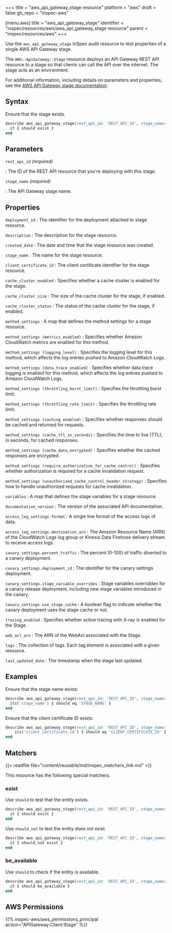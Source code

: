 +++
title = "aws_api_gateway_stage resource"
platform = "aws"
draft = false
gh_repo = "inspec-aws"

[menu.aws]
title = "aws_api_gateway_stage"
identifier = "inspec/resources/aws/aws_api_gateway_stage resource"
parent = "inspec/resources/aws"
+++

Use the `aws_api_gateway_stage` InSpec audit resource to test properties of a single AWS API Gateway stage.

The `AWS::ApiGateway::Stage` resource deploys an API Gateway REST API resource to a stage so that clients can call the API over the internet. The stage acts as an environment.

For additional information, including details on parameters and properties, see the [AWS API Gateway stage documentation](https://docs.aws.amazon.com/AWSCloudFormation/latest/UserGuide/aws-resource-apigateway-stage.html).

## Syntax

Ensure that the stage exists.

```ruby
describe aws_api_gateway_stage(rest_api_id: 'REST_API_ID', stage_name: 'STAGE_NAME') do
  it { should exist }
end
```

## Parameters

`rest_api_id` _(required)_

: The ID of the REST API resource that you're deploying with this stage.

`stage_name` _(required)_

: The API Gateway stage name.

## Properties

`deployment_id`
: The identifier for the deployment attached to stage resource.

`description`
: The description for the stage resource.

`created_date`
: The date and time that the stage resource was created.

`stage_name`
: The name for the stage resource.

`client_certificate_id`
: The client certificate identifier for the stage resource.

`cache_cluster_enabled`
: Specifies whether a cache cluster is enabled for the stage.

`cache_cluster_size`
: The size of the cache cluster for the stage, if enabled.

`cache_cluster_status`
: The status of the cache cluster for the stage, if enabled.

`method_settings`
: A map that defines the method settings for a stage resource.

`method_settings (metrics_enabled)`
: Specifies whether Amazon CloudWatch metrics are enabled for this method.

`method_settings (logging_level)`
: Specifies the logging level for this method, which affects the log entries pushed to Amazon CloudWatch Logs.

`method_settings (data_trace_enabled)`
: Specifies whether data trace logging is enabled for this method, which affects the log entries pushed to Amazon CloudWatch Logs.

`method_settings (throttling_burst_limit)`
: Specifies the throttling burst limit.

`method_settings (throttling_rate_limit)`
: Specifies the throttling rate limit.

`method_settings (caching_enabled)`
: Specifies whether responses should be cached and returned for requests.

`method_settings (cache_ttl_in_seconds)`
: Specifies the time to live (TTL), in seconds, for cached responses.

`method_settings (cache_data_encrypted)`
: Specifies whether the cached responses are encrypted.

`method_settings (require_authorization_for_cache_control)`
: Specifies whether authorization is required for a cache invalidation request.

`method_settings (unauthorized_cache_control_header_strategy)`
: Specifies how to handle unauthorized requests for cache invalidation.

`variables`
: A map that defines the stage variables for a stage resource.

`documentation_version`
: The version of the associated API documentation.

`access_log_settings.format`
: A single line format of the access logs of data.

`access_log_settings.destination_arn`
: The Amazon Resource Name (ARN) of the CloudWatch Logs log group or Kinesis Data Firehose delivery stream to receive access logs.

`canary_settings.percent_traffic`
: The percent (0-100) of traffic diverted to a canary deployment.

`canary_settings.deployment_id`
: The identifier for the canary settings deployment.

`canary_settings.stage_variable_overrides`
: Stage variables overridden for a canary release deployment, including new stage variables introduced in the canary.

`canary_settings.use_stage_cache`
: A boolean flag to indicate whether the canary deployment uses the stage cache or not.

`tracing_enabled`
: Specifies whether active tracing with X-ray is enabled for the Stage.

`web_acl_arn`
: The ARN of the WebAcl associated with the Stage.

`tags`
: The collection of tags. Each tag element is associated with a given resource.

`last_updated_date`
: The timestamp when the stage last updated.

## Examples

Ensure that the stage name exists:

```ruby
describe aws_api_gateway_stage(rest_api_id: 'REST_API_ID', stage_name: 'STAGE_NAME') do
  its('stage_name') { should eq 'STAGE_NAME' }
end
```

Ensure that the client certificate ID exists:

```ruby
describe aws_api_gateway_stage(rest_api_id: 'REST_API_ID', stage_name: 'STAGE_NAME') do
    its('client_certificate_id') { should eq 'CLIENT_CERTIFICATE_ID' }
end
```

## Matchers

{{< readfile file="content/reusable/md/inspec_matchers_link.md" >}}

This resource has the following special matchers.

### exist

Use `should` to test that the entity exists.

```ruby
describe aws_api_gateway_stage(rest_api_id: 'REST_API_ID', stage_name: 'STAGE_NAME') do
  it { should exist }
end
```

Use `should_not` to test the entity does not exist.

```ruby
describe aws_api_gateway_stage(rest_api_id: 'REST_API_ID', stage_name: 'STAGE_NAME') do
  it { should_not exist }
end
```

### be_available

Use `should` to check if the entity is available.

```ruby
describe aws_api_gateway_stage(rest_api_id: 'REST_API_ID', stage_name: 'STAGE_NAME') do
  it { should be_available }
end
```

## AWS Permissions

{{% inspec-aws/aws_permissions_principal action="APIGateway:Client:Stage" %}}
